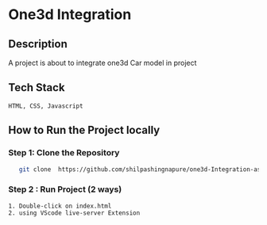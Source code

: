 
# One3d Integration


## Description

A project is about to integrate one3d Car model in project

## Tech Stack
    HTML, CSS, Javascript



## How to Run the Project locally

### Step 1: Clone the Repository

```sh
   git clone  https://github.com/shilpashingnapure/one3d-Integration-assignment.git
```

### Step 2 : Run Project (2 ways)
    1. Double-click on index.html
    2. using VScode live-server Extension


